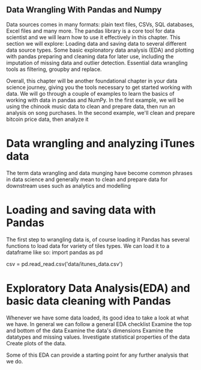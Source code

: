 ## Data Wrangling With Pandas and Numpy
Data sources comes in many formats: plain text files, CSVs, SQL databases, Excel files and many more.
The pandas library is a core tool for data scientist and we will learn how to use it effectively in this chapter.
This section we will explore:
Loading data and saving data to several different data source types.
Some basic explonatory data analysis (EDA) and plotting with pandas
preparing and cleaning data for later use, including the imputation of missing data and outlier detection.
Essential data wrangling tools as filtering, groupby and replace.

Overall, this chapter will be another foundational chapter in your data science journey, giving you the tools necessary to get started working with data. We will go through a couple of examples to learn the basics of working with data in pandas and NumPy. In the first example, we will be using the chinook music data to clean and prepare data, then run an analysis
on song purchases. In the second example, we'll clean and prepare bitcoin price data, then analyze it

# Data wrangling and analyzing iTunes data
The term data wrangling and data munging have become common phrases in data science and generally mean to clean and prepare data for downstream uses such as analytics and modelling

# Loading and saving data with Pandas
The first step to wrangling data is, of course loading it
Pandas has several functions to load data for variety of tiles types.
We can load it to a dataframe like so:
import pandas as pd

csv = pd.read_read.csv('data/itunes_data.csv')

# Exploratory Data Analysis(EDA) and basic data cleaning with Pandas
Whenever we have some data loaded, its good idea to take a look at what we have.
In general we can follow a general EDA checklist
Examine the top and bottom of the data
Examine the data's dimensions
Examine the datatypes and missing values.
Investigate statistical properties of the data
Create plots of the data.

Some of this EDA can provide a starting point for any further analysis that we do.


